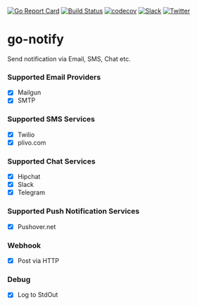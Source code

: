 [![Go Report Card](https://goreportcard.com/badge/github.com/appscode/go-notify)](https://goreportcard.com/report/github.com/appscode/go-notify)
[![Build Status](https://travis-ci.org/appscode/go-notify.svg?branch=master)](https://travis-ci.org/appscode/go-notify)
[![codecov](https://codecov.io/gh/appscode/go-notify/branch/master/graph/badge.svg)](https://codecov.io/gh/appscode/go-notify)
[![Slack](https://slack.appscode.com/badge.svg)](https://slack.appscode.com)
[![Twitter](https://img.shields.io/twitter/follow/appscodehq.svg?style=social&logo=twitter&label=Follow)](https://twitter.com/intent/follow?screen_name=AppsCodeHQ)

# go-notify
Send notification via Email, SMS, Chat etc.

### Supported Email Providers
- [x] Mailgun
- [x] SMTP

### Supported SMS Services
- [x] Twilio
- [X] plivo.com

### Supported Chat Services
- [x] Hipchat
- [x] Slack
- [x] Telegram

### Supported Push Notification Services
- [x] Pushover.net

### Webhook
- [x] Post via HTTP

### Debug
- [x] Log to StdOut
